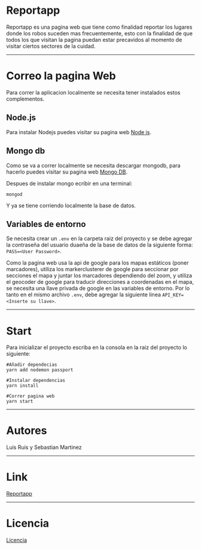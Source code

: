 # Reportapp

Reportapp es una pagina web que tiene como finalidad reportar los lugares donde los robos suceden mas frecuentemente, esto con la finalidad de que todos los que visitan la pagina puedan estar precavidos al momento de visitar ciertos sectores de la cuidad.

------------------------------------------------------------------------------
# Correo la pagina Web
Para correr la aplicacion localmente se necesita tener instalados estos complementos.

## Node.js
Para instalar Nodejs puedes visitar su pagina web [Node js](https://nodejs.org/es/download/).

## Mongo db
Como se va a correr localmente se necesita descargar mongodb, para hacerlo puedes visitar su pagina web [Mongo DB](https://www.mongodb.com/download-center/community).

Despues de instalar mongo ecribir en una terminal:

```
mongod
```
Y ya se tiene corriendo localmente la base de datos.


## Variables de entorno
Se necesita crear un `.env` en la carpeta raiz del proyecto y se debe agregar la contraseña del usuario duaeña de la base de datos de la siguiente forma: `PASS=<User Password>`.

Como la pagina web usa la api de google para los mapas estáticos (poner marcadores), utiliza los markerclusterer de google para seccionar por secciones el mapa y juntar los marcadores dependiendo del zoom, y utiliza el geocoder de google para traducir direcciones a coordenadas en el mapa, se necesita una llave privada de google en las variables de entorno. Por lo tanto en el mismo archivo `.env`, debe agregar la siguiente linea `API_KEY=<Inserte su llave>`.

--------------------------------------------------------------------------------------------------
# Start
Para inicializar el proyecto escriba en la consola en la raiz del proyecto lo siguiente:
```
#Añadir dependecias
yarn add nodemon passport 

#Instalar dependencias
yarn install

#Correr pagina web
yarn start
```
-----------------------------------------------------------
# Autores
Luis Ruis y Sebastian Martinez

--------------------------------------------------------------
# Link
[Reportapp](https://intense-cove-58373.herokuapp.com/)

-----------------------------------------------------------
# Licencia
[Licencia](https://raw.githubusercontent.com/larruibo/reportapp/master/LICENSE)
